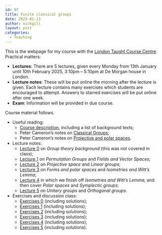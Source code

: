```yaml
---
id: 97
title: Finite classical groups
date: 2025-01-13
author: nickgill
layout: post
categories:
  - Teaching
---
```

This is the webpage for my course with the [London Taught Course Centre](http://www.ltcc.ac.uk). Practical matters:

  * **Lectures**: There are 5 lectures, given every Monday from 13th January until 10th February 2025, 3:10pm &#8211; 5:10pm at De Morgan house in London. 
  * **Lecture notes**: These will be put online the morning after the lecture is given. Each lecture contains many exercises which students are encouraged to attempt. Answers to starred exercises will be put online after one week. 
  * **Exam**: Information will be provided in due course.

Course material follows.
                
  * Useful reading: 
      * [Course description](https://www.ltcc.ac.uk/media/london-taught-course-centre/An-introduction-to-the-Finite-Classical-Groups-abstract.pdf), including a list of background texts; 
      * Peter Cameron&#8217;s notes on [Classical Groups](http://www.maths.qmul.ac.uk/~pjc/class_gps/);
      * Peter Cameron&#8217;s notes on [Projective and polar spaces](http://www.maths.qmul.ac.uk/~pjc/pps/).
  * Lecture notes: 
      * [Lecture 0](cg_lect_0.pdf) on _Group theory background_ (this was not covered in class); 
      * [Lecture 1](cg_lect_1.pdf) on _Permutation Groups_ and _Fields and Vector Spaces_; 
      * [Lecture 2](cg_lect_2.pdf) on _Projective space_ and _Linear groups_; 
      * [Lecture 3](cg_lect_3.pdf) on _Forms and polar spaces_ and _Isometries and Witt&#8217;s Lemma_; 
      * [Lecture 4](cg_lect_4.pdf) in which we finish off _Isometries and Witt&#8217;s Lemma_, and then cover _Polar spaces_ and _Symplectic groups_; 
      * [Lecture 5](cg_lect_5.pdf) on _Unitary groups_ and _Orthogonal groups_. 
  * Exercises and discussion class: 
      * [Exercises 0]() (including solutions); 
      * [Exercises 1]() (including solutions); 
      * [Exercises 2]() (including solutions); 
      * [Exercises 3]() (including solutions); 
      * [Exercises 4]() (including solutions); 
      * [Exercises 5]() (including solutions).
